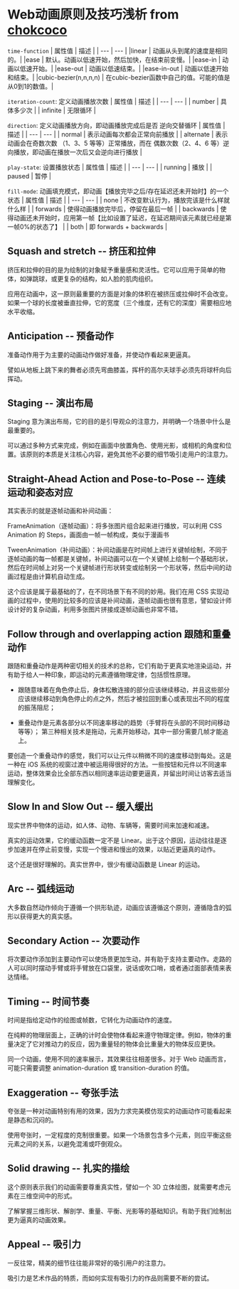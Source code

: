 #  Web动画原则及技巧浅析 from  [chokcoco](https://github.com/chokcoco/iCSS/issues/121)

`time-function`
| 属性值 | 描述 |
| --- | --- |
|linear	| 动画从头到尾的速度是相同的。|
|ease | 默认。动画以低速开始，然后加快，在结束前变慢。|
|ease-in | 动画以低速开始。|
|ease-out | 动画以低速结束。|
|ease-in-out | 动画以低速开始和结束。|
|cubic-bezier(n,n,n,n) | 在cubic-bezier函数中自己的值。可能的值是从0到1的数值。|

`iteration-count`: 定义动画播放次数
| 属性值 | 描述 |
| --- | --- |
| number | 具体多少次 |
| infinite | 无限循环 |

`direction`: 定义动画播放方向，即动画播放完成后是否 逆向交替循环
| 属性值 | 描述 |
| --- | --- |
| normal | 表示动画每次都会正常向前播放 |
| alternate | 表示动画会在奇数次数 （1、3、5 等等）正常播放，而在 偶数次数（2、4、6 等）逆向播放，即动画在播放一次后又会逆向进行播放 |

`play-state`: 设置播放状态
| 属性值 | 描述 |
| --- | --- |
| running | 播放 |
| paused | 暂停 |

`fill-mode`: 动画填充模式，即动画【播放完毕之后/存在延迟还未开始时】的一个状态
| 属性值 | 描述 |
| --- | --- |
| none | 不改变默认行为，播放完该是什么样就什么样 |
| forwards | 使得动画播放完毕后，停留在最后一帧 |
| backwards | 使得动画还未开始时，应用第一帧【比如设置了延迟，在延迟期间该元素就已经是第一帧0%的状态了】 |
| both | 即 forwards + backwards |

## Squash and stretch -- 挤压和拉伸

挤压和拉伸的目的是为绘制的对象赋予重量感和灵活性。它可以应用于简单的物体，如弹跳球，或更复杂的结构，如人脸的肌肉组织。

应用在动画中，这一原则最重要的方面是对象的体积在被挤压或拉伸时不会改变。如果一个球的长度被垂直拉伸，它的宽度（三个维度，还有它的深度）需要相应地水平收缩。

## Anticipation -- 预备动作

准备动作用于为主要的动画动作做好准备，并使动作看起来更逼真。

譬如从地板上跳下来的舞者必须先弯曲膝盖，挥杆的高尔夫球手必须先将球杆向后挥动。

## Staging -- 演出布局

Staging 意为演出布局，它的目的是引导观众的注意力，并明确一个场景中什么是最重要的。

可以通过多种方式来完成，例如在画面中放置角色、使用光影，或相机的角度和位置。该原则的本质是关注核心内容，避免其他不必要的细节吸引走用户的注意力。

## Straight-Ahead Action and Pose-to-Pose -- 连续运动和姿态对应

其实表示的就是逐帧动画和补间动画：

FrameAnimation（逐帧动画）：将多张图片组合起来进行播放，可以利用 CSS Animation 的 Steps，画面由一帧一帧构成，类似于漫画书

TweenAnimation（补间动画）：补间动画是在时间帧上进行关键帧绘制，不同于逐帧动画的每一帧都是关键帧，补间动画可以在一个关键帧上绘制一个基础形状，然后在时间帧上对另一个关键帧进行形状转变或绘制另一个形状等，然后中间的动画过程是由计算机自动生成。

这个应该是属于最基础的了，在不同场景下有不同的妙用。我们在用 CSS 实现动画的过程中，使用的比较多的应该是补间动画，逐帧动画也很有意思，譬如设计师设计好的复杂动画，利用多张图片拼接成逐帧动画也非常不错。

## Follow through and overlapping action 跟随和重叠动作

跟随和重叠动作是两种密切相关的技术的总称，它们有助于更真实地渲染运动，并有助于给人一种印象，即运动的元素遵循物理定律，包括惯性原理。

- 跟随意味着在角色停止后，身体松散连接的部分应该继续移动，并且这些部分应该继续移动到角色停止的点之外，然后才被拉回到重心或表现出不同的程度的振荡阻尼；

- 重叠动作是元素各部分以不同速率移动的趋势（手臂将在头部的不同时间移动等等）；
第三种相关技术是拖动，元素开始移动，其中一部分需要几帧才能追上。

要创造一个重叠动作的感觉，我们可以让元件以稍微不同的速度移动到每处。这是一种在 iOS 系统的视窗过渡中被运用得很好的方法。一些按钮和元件以不同速率运动，整体效果会比全部东西以相同速率运动要更逼真，并留出时间让访客去适当理解变化。

## Slow In and Slow Out -- 缓入缓出

现实世界中物体的运动，如人体、动物、车辆等，需要时间来加速和减速。

真实的运动效果，它的缓动函数一定不是 Linear。出于这个原因，运动往往是逐步加速并在停止前变慢，实现一个慢进和慢出的效果，以贴近更逼真的动作。

这个还是很好理解的。真实世界中，很少有缓动函数是 Linear 的运动。

## Arc -- 弧线运动

大多数自然动作倾向于遵循一个拱形轨迹，动画应该遵循这个原则，遵循隐含的弧形以获得更大的真实感。

## Secondary Action -- 次要动作

将次要动作添加到主要动作可以使场景更加生动，并有助于支持主要动作。走路的人可以同时摆动手臂或将手臂放在口袋里，说话或吹口哨，或者通过面部表情来表达情绪。

## Timing -- 时间节奏

时间是指给定动作的绘图或帧数，它转化为动画动作的速度。

在纯粹的物理层面上，正确的计时会使物体看起来遵守物理定律。例如，物体的重量决定了它对推动力的反应，因为重量轻的物体会比重量大的物体反应更快。

同一个动画，使用不同的速率展示，其效果往往相差很多。对于 Web 动画而言，可能只需要调整 animation-duration 或 transition-duration 的值。

## Exaggeration -- 夸张手法

夸张是一种对动画特别有用的效果，因为力求完美模仿现实的动画动作可能看起来是静态和沉闷的。

使用夸张时，一定程度的克制很重要。如果一个场景包含多个元素，则应平衡这些元素之间的关系，以避免混淆或吓倒观众。

## Solid drawing -- 扎实的描绘

这个原则表示我们的动画需要尊重真实性，譬如一个 3D 立体绘图，就需要考虑元素在三维空间中的形式。

了解掌握三维形状、解剖学、重量、平衡、光影等的基础知识。有助于我们绘制出更为逼真的动画效果。

## Appeal -- 吸引力

一反往常，精美的细节往往能非常好的吸引用户的注意力。

吸引力是艺术作品的特质，而如何实现有吸引力的作品则需要不断的尝试。

